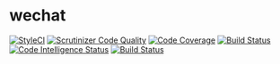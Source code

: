 # wechat
[![StyleCI](https://styleci.io/repos/127227290/shield?branch=master)](https://styleci.io/repos/127227290)
[![Scrutinizer Code Quality](https://scrutinizer-ci.com/g/docodeit/wechat/badges/quality-score.png?b=master)](https://scrutinizer-ci.com/g/docodeit/wechat/?branch=master)
[![Code Coverage](https://scrutinizer-ci.com/g/docodeit/wechat/badges/coverage.png?b=master)](https://scrutinizer-ci.com/g/docodeit/wechat/?branch=master)
[![Build Status](https://scrutinizer-ci.com/g/docodeit/wechat/badges/build.png?b=master)](https://scrutinizer-ci.com/g/docodeit/wechat/build-status/master)
[![Code Intelligence Status](https://scrutinizer-ci.com/g/docodeit/wechat/badges/code-intelligence.svg?b=master)](https://scrutinizer-ci.com/code-intelligence)
[![Build Status](https://travis-ci.org/docodeit/wechat.svg?branch=master)](https://travis-ci.org/docodeit/wechat)